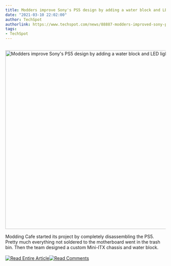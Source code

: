 ```yaml
---
title: Modders improve Sony's PS5 design by adding a water block and LED lighting
date: "2021-03-10 22:02:00"
author: TechSpot
authorlink: https://www.techspot.com/news/88887-modders-improved-sony-ps5-design-adding-water-block.html
tags:
- TechSpot
---
```

<a href="https://www.techspot.com/news/88887-modders-improved-sony-ps5-design-adding-water-block.html" target="_blank"><img src="https://static.techspot.com/images2/news/ts3_thumbs/2021/03/2021-03-10-ts3_thumbs-f6e.jpg" width="800" height="560" style="padding: 15px 0" title="Modders improve Sony's PS5 design by adding a water block and LED lighting" /></a><br />Modding Cafe started its project by completely disassembling the PS5. Pretty much everything not soldered to the motherboard went in the trash bin. Then the team designed a custom Mini-ITX chassis and water block.<br /><br /><a href="https://www.techspot.com/news/88887-modders-improved-sony-ps5-design-adding-water-block.html"><img src="https://static.techspot.com/images/rss/rss_buttons_01.png" border="0" alt="Read Entire Article" /></a><a href="https://www.techspot.com/news/88887-modders-improved-sony-ps5-design-adding-water-block.html#comments"><img src="https://static.techspot.com/images/rss/rss_buttons_02.png" border="0" alt="Read Comments" /></a><br /><br />